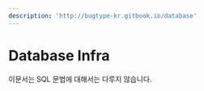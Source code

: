 ```yaml
---
description: 'http://bugtype-kr.gitbook.io/database'
---
```


# Database Infra

 이문서는 SQL 문법에 대해서는 다루지 않습니다.

